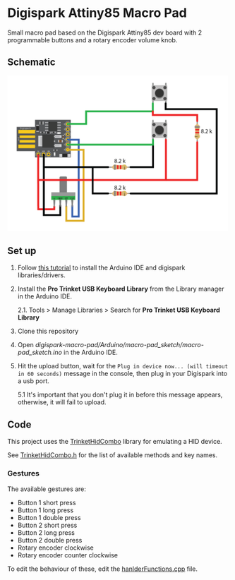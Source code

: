 # Digispark Attiny85 Macro Pad

Small macro pad based on the Digispark Attiny85 dev board with 2 programmable buttons and a rotary encoder volume knob.

## Schematic 
<img src="schematic/schematic.png" width="500">

## Set up

1. Follow [this tutorial](http://digistump.com/wiki/digispark/tutorials/connecting) to install the Arduino IDE and digispark libraries/drivers.
2. Install the **Pro Trinket USB Keyboard Library** from the Library manager in the Arduino IDE.

    2.1. Tools > Manage Libraries > Search for **Pro Trinket USB Keyboard Library**
3. Clone this repository
4. Open *digispark-macro-pad/Arduino/macro-pad_sketch/macro-pad_sketch.ino* in the Arduino IDE.
5. Hit the upload button, wait for the 
`Plug in device now... (will timeout in 60 seconds)`
message in the console, then plug in your Digispark into a usb port.
    
    5.1 It's important that you don't plug it in before this message appears, otherwise, it will fail to upload.

## Code
This project uses the [TrinketHidCombo](https://github.com/adafruit/Adafruit-Trinket-USB/tree/master/TrinketHidCombo) library for emulating a HID device.

See [TrinketHidCombo.h](https://github.com/adafruit/Adafruit-Trinket-USB/blob/master/TrinketHidCombo/TrinketHidCombo.h) for the list of available methods and key names.

### Gestures
The available gestures are:
- Button 1 short press
- Button 1 long press
- Button 1 double press
- Button 2 short press
- Button 2 long press
- Button 2 double press
- Rotary encoder clockwise
- Rotary encoder counter clockwise

To edit the behaviour of these, edit the [hanlderFunctions.cpp](https://github.com/064xp/digispark-macro-pad/blob/main/Arduino/macro-pad_sketch/handlerFunctions.cpp) file.
